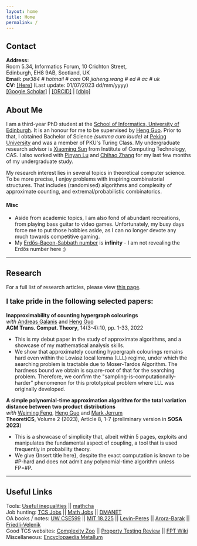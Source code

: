 ```yaml
---
layout: home
title: Home
permalink: /
---
```


## Contact


**Address:**  
Room 5.34, Informatics Forum, 10 Crichton Street,  
Edinburgh, EH8 9AB, Scotland, UK  
**Email:** *pw384 # hotmail # com* OR *jiaheng.wang # ed # ac # uk*  
**CV:** [[Here]](/assets/misc/CV.pdf) (Last update: 01/07/2023 dd/mm/yyyy)  
[[Google Scholar]](https://scholar.google.com/citations?user=sIplfzsAAAAJ&hl=en) | [[ORCID]](https://orcid.org/0000-0002-5191-545X) | [[dblp]](https://dblp.org/pid/54/8052-2.html)  

## About Me

I am a third-year PhD student at the [School of Informatics, University of Edinburgh](https://www.ed.ac.uk/informatics/). It is an honour for me to be supervised by [Heng Guo](http://homepages.inf.ed.ac.uk/hguo/). Prior to that, I obtained Bachelor of Science *(summa cum laude)* at [Peking University](http://english.pku.edu.cn/) and was a member of PKU's Turing Class. My undergraduate research advisor is [Xiaoming Sun](http://theory.ict.ac.cn/en/) from Institute of Computing Technology, CAS. I also worked with [Pinyan Lu](http://itcs.shufe.edu.cn/pinyan) and [Chihao Zhang](http://chihaozhang.com/) for my last few months of my undergraduate study. 

My research interest lies in several topics in theoretical computer science. To be more precise, I enjoy problems with inspiring combinatorial structures. That includes (randomised) algorithms and complexity of approximate counting, and extremal/probabilistic combinatorics. 

#### Misc

* Aside from academic topics, I am also fond of abundant recreations, from playing bass guitar to video games. Unfortunately, my busy days force me to put those hobbies aside, as I can no longer devote any much towards competitive gaming.
* My [Erdős-Bacon-Sabbath number](https://en.wikipedia.org/wiki/Erd%C5%91s%E2%80%93Bacon_number) is **infinity** - I am not revealing the Erdős number here ;)

---

## Research

For a full list of research articles, please view [this page](/research).

<p style="font-size:14pt; font-weight:bold"> I take pride in the following selected papers: </p>

**Inapproximability of counting hypergraph colourings**  
*with* [Andreas Galanis](https://www.cs.ox.ac.uk/people/andreas.galanis/myindex.html) and [Heng Guo](http://homepages.inf.ed.ac.uk/hguo/)  
**ACM Trans. Comput. Theory**, 14(3-4):10, pp. 1-33, 2022  
* This is my debut paper in the study of approximate algorithms, and a showcase of my mathematical analysis skills.  
* We show that approximately counting hypergraph colourings remains hard even within the Lovász local lemma (LLL) regime, under which the searching problem is tractable due to Moser-Tardos Algorithm. The hardness bound we obtain is square-root of that for the searching problem. Therefore, we confirm the "sampling-is-computationally-harder" phenomenon for this prototypical problem where LLL was originally developed. 

**A simple polynomial-time approximation algorithm for the total variation distance between two product distributions**  
*with* [Weiming Feng](https://fwm94.github.io/), [Heng Guo](http://homepages.inf.ed.ac.uk/hguo/) and [Mark Jerrum](https://webspace.maths.qmul.ac.uk/m.jerrum/)  
**TheoretiCS**, Volume 2 (2023), Article 8, 1-7 (preliminary version in **SOSA 2023**)  
* This is a showcase of simplicity that, albeit within 5 pages, exploits and manipulates the fundamental aspect of coupling, a tool that is used frequently in probability theory.  
* We give {Insert title here}, despite the exact computation is known to be #P-hard and does not admit any polynomial-time algorithm unless FP=#P.  

---

## Useful Links

Tools: [Useful inequalities](https://www.lkozma.net/inequalities_cheat_sheet/ineq.pdf) || [mathcha](https://mathcha.io)  
Job hunting: [TCS Jobs](https://cstheory-jobs.org/) || [Math Jobs](https://www.mathjobs.org/) || [DMANET](https://www.zaik.uni-koeln.de/AFS/publications/dmanet/)  
OA books / notes: [UW CSE599](https://homes.cs.washington.edu/~shayan/courses/sampling/index.html) || [MIT 18.225](https://yufeizhao.com/gtac/) || [Levin-Peres](https://yuvalperes.com/markov-chains-and-mixing-times-2/) || [Arora-Barak](https://theory.cs.princeton.edu/complexity/) || [Friedli-Velenik](https://www.unige.ch/math/folks/velenik/smbook/)  
Good TCS websites: [Complexity Zoo](https://complexityzoo.net/) || [Property Testing Review](https://ptreview.sublinear.info/) || [FPT Wiki](http://fpt.wikidot.com/)  
Miscellaneous: [Encyclopaedia Metallum](http://metal-archives.com/)  



